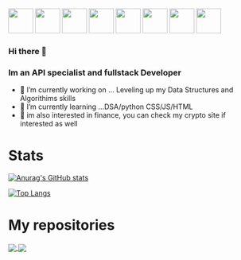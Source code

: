 <html>


<br>
<link rel="stylesheet" href="https://cdn.jsdelivr.net/gh/devicons/devicon@v2.15.1/devicon.min.css">

<p float="left" >
<img src="https://cdn.jsdelivr.net/gh/devicons/devicon/icons/django/django-plain-wordmark.svg" width="50px" />
<img src="https://cdn.jsdelivr.net/gh/devicons/devicon/icons/linkedin/linkedin-original.svg" width="50px"/>
<img src="https://cdn.jsdelivr.net/gh/devicons/devicon/icons/php/php-original.svg" width="50px" />
<img src="https://cdn.jsdelivr.net/gh/devicons/devicon/icons/python/python-original.svg" width="50px" />
<img src="https://cdn.jsdelivr.net/gh/devicons/devicon/icons/html5/html5-original-wordmark.svg" width="50px" />
<img src="https://cdn.jsdelivr.net/gh/devicons/devicon/icons/javascript/javascript-original.svg" width="50px"/>
<img src="https://cdn.jsdelivr.net/gh/devicons/devicon/icons/github/github-original.svg" width="50px"/>
<img src="https://cdn.jsdelivr.net/gh/devicons/devicon/icons/css3/css3-original.svg" width="50px" />
</p>
          
          
</html>

### Hi there 👋
### Im an API specialist and fullstack Developer

 
- 🔭 I’m currently working on ... Leveling up my Data Structures and Algorithims skills
- 🌱 I’m currently learning ...DSA/python CSS/JS/HTML
- 🌱 im also interested in finance, you can check my crypto site if interested as well

# Stats

<p float="left">
          
[![Anurag's GitHub stats](https://github-readme-stats.vercel.app/api?username=calmcat1&theme=radical)](https://github.com/anuraghazra/github-readme-stats)

[![Top Langs](https://github-readme-stats.vercel.app/api/top-langs/?username=calmcat1&hide=TeX&layout=donut&theme=dark)](https://github.com/anuraghazra/github-readme-stats)

</p>

# My repositories

<a href="https://github.com/anuraghazra/github-readme-stats">
  <img align="center" src="https://github-readme-stats.vercel.app/api/pin/?username=calmcat1&repo=util-files-for-future-APIs&theme=synthwave" />
</a>
<a href="https://github.com/anuraghazra/convoychat">
  <img align="center" src="https://github-readme-stats.vercel.app/api/pin/?username=calmcat1&repo=price-aggregator-mobile-phones-&theme=synthwave" />
</a>
